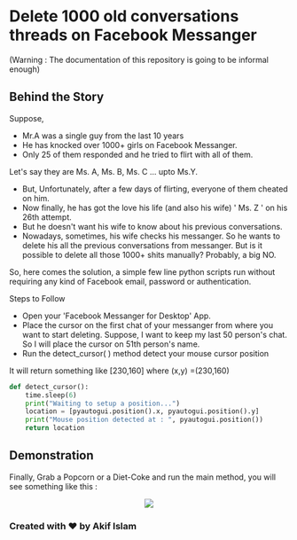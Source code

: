 # Delete 1000 old conversations threads on Facebook Messanger
(Warning : The documentation of this repository is going to be informal enough)

## Behind the Story
Suppose,
- Mr.A was a single guy from the last 10 years 
- He has knocked over 1000+ girls on Facebook Messanger.
- Only 25 of them responded and he tried to flirt with all of them.

Let's say they are Ms. A, Ms. B, Ms. C ... upto Ms.Y.
- But, Unfortunately, after a few days of flirting, everyone of them cheated on him.
- Now finally, he has got the love his life (and also his wife) ' Ms. Z '  on his 26th attempt.
- But he doesn't want his wife to know about his previous conversations.
- Nowadays, sometimes, his wife checks his messanger. So he wants to delete his all the previous conversations from messanger. But is it possible to delete all those 1000+ shits manually? Probably, a big NO.

So, here comes the solution, a simple few line python scripts run without requiring any kind of Facebook email, password or authentication. 
</br>

Steps to Follow
- Open your 'Facebook Messanger for Desktop' App.
- Place the cursor on the first chat of your messanger from where you want to start deleting. Suppose, I want to keep my last 50 person's chat. So I will place the cursor on 51th person's name.
- Run the detect_cursor( ) method detect your mouse cursor position

It will return something like [230,160] where (x,y) =(230,160)
```python
def detect_cursor():
    time.sleep(6)
    print("Waiting to setup a position...")
    location = [pyautogui.position().x, pyautogui.position().y]
    print("Mouse position detected at : ", pyautogui.position())
    return location
```
## Demonstration
Finally, Grab a Popcorn or a Diet-Coke and run the main method, you will see something like this :

<center>
    <img src="./Sample/Sample_DeleteFBMessages.gif">
</center>

### Created with ❤️ by Akif Islam
